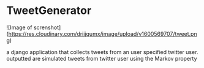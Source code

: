 # TweetGenerator
![Image of screnshot]
(https://res.cloudinary.com/drijjqumx/image/upload/v1600569707/tweet.png)

a django application that collects tweets from an user specified twitter user. outputted are simulated tweets from twitter user using the Markov property
